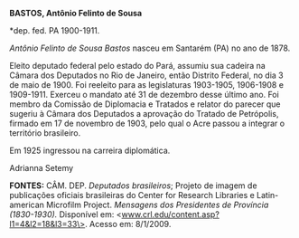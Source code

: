**BASTOS, Antônio Felinto de Sousa**

\*dep. fed. PA 1900-1911.

*Antônio Felinto de Sousa Bastos* nasceu em Santarém (PA) no ano de
1878.

Eleito deputado federal pelo estado do Pará, assumiu sua cadeira na
Câmara dos Deputados no Rio de Janeiro, então Distrito Federal, no dia 3
de maio de 1900. Foi reeleito para as legislaturas 1903-1905, 1906-1908
e 1909-1911. Exerceu o mandato até 31 de dezembro desse último ano. Foi
membro da Comissão de Diplomacia e Tratados e relator do parecer que
sugeriu à Câmara dos Deputados a aprovação do Tratado de Petrópolis,
firmado em 17 de novembro de 1903, pelo qual o Acre passou a integrar o
território brasileiro.

Em 1925 ingressou na carreira diplomática.

Adrianna Setemy

**FONTES:** CÂM. DEP. *Deputados brasileiros*; Projeto de imagem de
publicações oficiais brasileiras do Center for Research Libraries e
Latin-american Microfilm Project. *Mensagens dos Presidentes de
Província (1830-1930).* Disponível em:
\<www.crl.edu/content.asp?l1=4&l2=18&l3=33\>. Acesso em: 8/1/2009.
